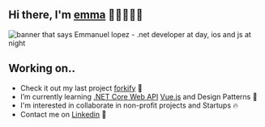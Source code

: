 ## Hi there, I'm [emma](https://manelpz.github.io) 👋🏻👨🏻‍💻
<img src="https://github.com/manelpz/manelpz/blob/master/Image/1.png" alt="banner that says Emmanuel lopez - .net developer at day, ios and js at night">

## Working on.. 

- Check it out my last project [forkify](https://github.com/manelpz/forkify) 🔨
- I’m currently learning [.NET Core Web API](https://github.com/manelpz/CinemaAPI) [Vue.js](https://github.com/manelpz/ninja-smoothies) and Design Patterns 📕 
- I'm interested in collaborate in non-profit projects and Startups 🔥 
- Contact me on [Linkedin](https://www.linkedin.com/in/manelpz/) 💬 






